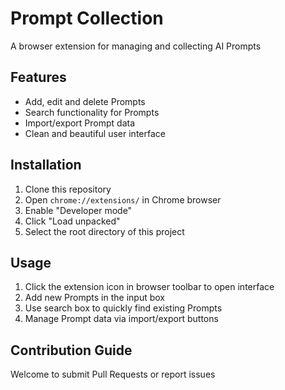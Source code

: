 # Prompt Collection

A browser extension for managing and collecting AI Prompts

## Features

- Add, edit and delete Prompts
- Search functionality for Prompts
- Import/export Prompt data
- Clean and beautiful user interface

## Installation

1. Clone this repository
2. Open `chrome://extensions/` in Chrome browser
3. Enable "Developer mode"
4. Click "Load unpacked"
5. Select the root directory of this project

## Usage

1. Click the extension icon in browser toolbar to open interface
2. Add new Prompts in the input box
3. Use search box to quickly find existing Prompts
4. Manage Prompt data via import/export buttons

## Contribution Guide

Welcome to submit Pull Requests or report issues